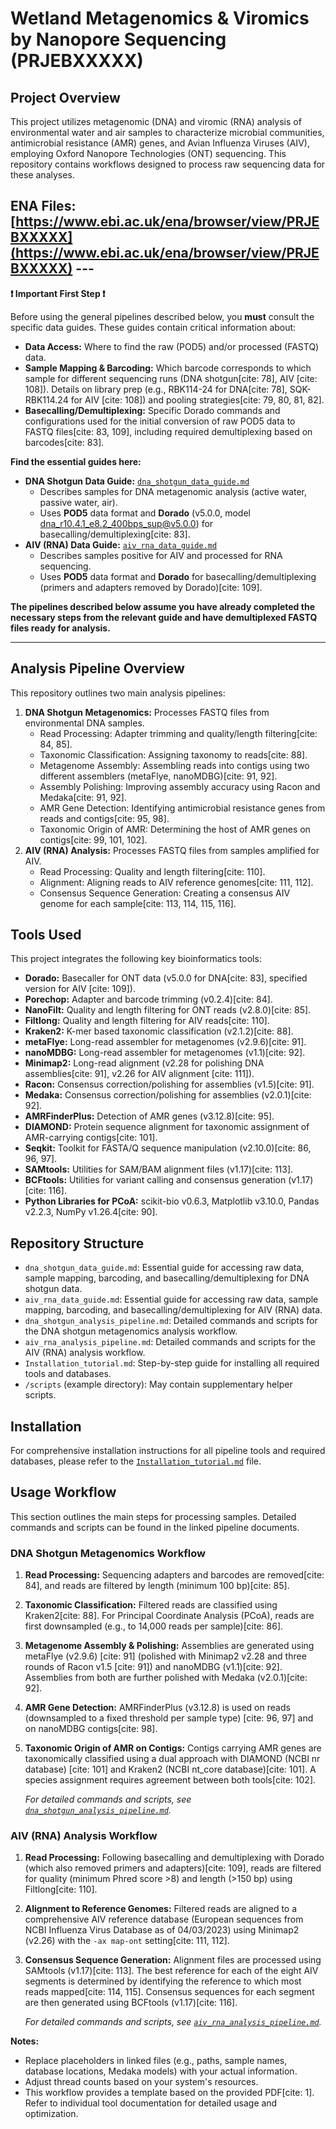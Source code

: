 # Wetland Metagenomics & Viromics by Nanopore Sequencing (PRJEBXXXXX)

## Project Overview

This project utilizes metagenomic (DNA) and viromic (RNA) analysis of environmental water and air samples to characterize microbial communities, antimicrobial resistance (AMR) genes, and Avian Influenza Viruses (AIV), employing Oxford Nanopore Technologies (ONT) sequencing. This repository contains workflows designed to process raw sequencing data for these analyses.

## ENA Files: [https://www.ebi.ac.uk/ena/browser/view/PRJEBXXXXX](https://www.ebi.ac.uk/ena/browser/view/PRJEBXXXXX) ---

**❗ Important First Step ❗**

Before using the general pipelines described below, you **must** consult the specific data guides. These guides contain critical information about:

* **Data Access:** Where to find the raw (POD5) and/or processed (FASTQ) data.
* **Sample Mapping & Barcoding:** Which barcode corresponds to which sample for different sequencing runs (DNA shotgun[cite: 78], AIV [cite: 108]). Details on library prep (e.g., RBK114-24 for DNA[cite: 78], SQK-RBK114.24 for AIV [cite: 108]) and pooling strategies[cite: 79, 80, 81, 82].
* **Basecalling/Demultiplexing:** Specific Dorado commands and configurations used for the initial conversion of raw POD5 data to FASTQ files[cite: 83, 109], including required demultiplexing based on barcodes[cite: 83].

**Find the essential guides here:**

* **DNA Shotgun Data Guide:** [`dna_shotgun_data_guide.md`](./dna_shotgun_data_guide.md)
    * Describes samples for DNA metagenomic analysis (active water, passive water, air).
    * Uses **POD5** data format and **Dorado** (v5.0.0, model dna_r10.4.1_e8.2_400bps_sup@v5.0.0) for basecalling/demultiplexing[cite: 83].
* **AIV (RNA) Data Guide:** [`aiv_rna_data_guide.md`](./aiv_rna_data_guide.md)
    * Describes samples positive for AIV and processed for RNA sequencing.
    * Uses **POD5** data format and **Dorado** for basecalling/demultiplexing (primers and adapters removed by Dorado)[cite: 109].

**The pipelines described below assume you have already completed the necessary steps from the relevant guide and have demultiplexed FASTQ files ready for analysis.**

---

## Analysis Pipeline Overview

This repository outlines two main analysis pipelines:

1.  **DNA Shotgun Metagenomics:** Processes FASTQ files from environmental DNA samples.
    * Read Processing: Adapter trimming and quality/length filtering[cite: 84, 85].
    * Taxonomic Classification: Assigning taxonomy to reads[cite: 88].
    * Metagenome Assembly: Assembling reads into contigs using two different assemblers (metaFlye, nanoMDBG)[cite: 91, 92].
    * Assembly Polishing: Improving assembly accuracy using Racon and Medaka[cite: 91, 92].
    * AMR Gene Detection: Identifying antimicrobial resistance genes from reads and contigs[cite: 95, 98].
    * Taxonomic Origin of AMR: Determining the host of AMR genes on contigs[cite: 99, 101, 102].
2.  **AIV (RNA) Analysis:** Processes FASTQ files from samples amplified for AIV.
    * Read Processing: Quality and length filtering[cite: 110].
    * Alignment: Aligning reads to AIV reference genomes[cite: 111, 112].
    * Consensus Sequence Generation: Creating a consensus AIV genome for each sample[cite: 113, 114, 115, 116].

## Tools Used

This project integrates the following key bioinformatics tools:

* **Dorado:** Basecaller for ONT data (v5.0.0 for DNA[cite: 83], specified version for AIV [cite: 109]).
* **Porechop:** Adapter and barcode trimming (v0.2.4)[cite: 84].
* **NanoFilt:** Quality and length filtering for ONT reads (v2.8.0)[cite: 85].
* **Filtlong:** Quality and length filtering for AIV reads[cite: 110].
* **Kraken2:** K-mer based taxonomic classification (v2.1.2)[cite: 88].
* **metaFlye:** Long-read assembler for metagenomes (v2.9.6)[cite: 91].
* **nanoMDBG:** Long-read assembler for metagenomes (v1.1)[cite: 92].
* **Minimap2:** Long-read alignment (v2.28 for polishing DNA assemblies[cite: 91], v2.26 for AIV alignment [cite: 111]).
* **Racon:** Consensus correction/polishing for assemblies (v1.5)[cite: 91].
* **Medaka:** Consensus correction/polishing for assemblies (v2.0.1)[cite: 92].
* **AMRFinderPlus:** Detection of AMR genes (v3.12.8)[cite: 95].
* **DIAMOND:** Protein sequence alignment for taxonomic assignment of AMR-carrying contigs[cite: 101].
* **Seqkit:** Toolkit for FASTA/Q sequence manipulation (v2.10.0)[cite: 86, 96, 97].
* **SAMtools:** Utilities for SAM/BAM alignment files (v1.17)[cite: 113].
* **BCFtools:** Utilities for variant calling and consensus generation (v1.17)[cite: 116].
* **Python Libraries for PCoA:** scikit-bio v0.6.3, Matplotlib v3.10.0, Pandas v2.2.3, NumPy v1.26.4[cite: 90].

## Repository Structure

* `dna_shotgun_data_guide.md`: Essential guide for accessing raw data, sample mapping, barcoding, and basecalling/demultiplexing for DNA shotgun data.
* `aiv_rna_data_guide.md`: Essential guide for accessing raw data, sample mapping, barcoding, and basecalling/demultiplexing for AIV (RNA) data.
* `dna_shotgun_analysis_pipeline.md`: Detailed commands and scripts for the DNA shotgun metagenomics analysis workflow.
* `aiv_rna_analysis_pipeline.md`: Detailed commands and scripts for the AIV (RNA) analysis workflow.
* `Installation_tutorial.md`: Step-by-step guide for installing all required tools and databases.
* `/scripts` (example directory): May contain supplementary helper scripts.

## Installation

For comprehensive installation instructions for all pipeline tools and required databases, please refer to the [`Installation_tutorial.md`](./Installation_tutorial.md) file.

## Usage Workflow

This section outlines the main steps for processing samples. Detailed commands and scripts can be found in the linked pipeline documents.

### DNA Shotgun Metagenomics Workflow

1.  **Read Processing:** Sequencing adapters and barcodes are removed[cite: 84], and reads are filtered by length (minimum 100 bp)[cite: 85].
2.  **Taxonomic Classification:** Filtered reads are classified using Kraken2[cite: 88]. For Principal Coordinate Analysis (PCoA), reads are first downsampled (e.g., to 14,000 reads per sample)[cite: 86].
3.  **Metagenome Assembly & Polishing:** Assemblies are generated using metaFlye (v2.9.6) [cite: 91] (polished with Minimap2 v2.28 and three rounds of Racon v1.5 [cite: 91]) and nanoMDBG (v1.1)[cite: 92]. Assemblies from both are further polished with Medaka (v2.0.1)[cite: 92].
4.  **AMR Gene Detection:** AMRFinderPlus (v3.12.8) is used on reads (downsampled to a fixed threshold per sample type) [cite: 96, 97] and on nanoMDBG contigs[cite: 98].
5.  **Taxonomic Origin of AMR on Contigs:** Contigs carrying AMR genes are taxonomically classified using a dual approach with DIAMOND (NCBI nr database) [cite: 101] and Kraken2 (NCBI nt_core database)[cite: 101]. A species assignment requires agreement between both tools[cite: 102].

    *For detailed commands and scripts, see [`dna_shotgun_analysis_pipeline.md`](./dna_shotgun_analysis_pipeline.md).*

### AIV (RNA) Analysis Workflow

1.  **Read Processing:** Following basecalling and demultiplexing with Dorado (which also removed primers and adapters)[cite: 109], reads are filtered for quality (minimum Phred score >8) and length (>150 bp) using Filtlong[cite: 110].
2.  **Alignment to Reference Genomes:** Filtered reads are aligned to a comprehensive AIV reference database (European sequences from NCBI Influenza Virus Database as of 04/03/2023) using Minimap2 (v2.26) with the `-ax map-ont` setting[cite: 111, 112].
3.  **Consensus Sequence Generation:** Alignment files are processed using SAMtools (v1.17)[cite: 113]. The best reference for each of the eight AIV segments is determined by identifying the reference to which most reads mapped[cite: 114, 115]. Consensus sequences for each segment are then generated using BCFtools (v1.17)[cite: 116].

    *For detailed commands and scripts, see [`aiv_rna_analysis_pipeline.md`](./aiv_rna_analysis_pipeline.md).*

**Notes:**

* Replace placeholders in linked files (e.g., paths, sample names, database locations, Medaka models) with your actual information.
* Adjust thread counts based on your system's resources.
* This workflow provides a template based on the provided PDF[cite: 1]. Refer to individual tool documentation for detailed usage and optimization.
